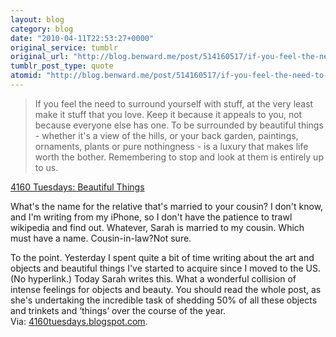 ```yaml
---
layout: blog
category: blog
date: "2010-04-11T22:53:27+0000"
original_service: tumblr
original_url: "http://blog.benward.me/post/514160517/if-you-feel-the-need-to-surround-yourself-with"
tumblr_post_type: quote
atomid: "http://blog.benward.me/post/514160517/if-you-feel-the-need-to-surround-yourself-with"
---
```

> If you feel the need to surround yourself with stuff, at the very least make it stuff that you love. Keep it because it appeals to you, not because everyone else has one. To be surrounded by beautiful things - whether it's a view of the hills, or your back garden, paintings, ornaments, plants or pure nothingness - is a luxury that makes life worth the bother. Remembering to stop and look at them is entirely up to us.

<a href="http://4160tuesdays.blogspot.com/2010/04/beautiful-things.html">4160 Tuesdays: Beautiful Things</a>

What's the name for the relative that's married to your cousin? I don't know, and I'm writing from my iPhone, so I don't have the patience to trawl wikipedia and find out. Whatever, Sarah is married to my cousin. Which must have a name. Cousin-in-law?Not sure.

To the point. Yesterday I spent quite a bit of time writing about the art and objects and beautiful things I've started to acquire since I moved to the US. (No hyperlink.) Today Sarah writes this. What a wonderful collision of intense feelings for objects and beauty. You should read the whole post, as she's undertaking the incredible task of shedding 50% of all these objects and trinkets and ‘things’ over the course of the year.   
Via: [4160tuesdays.blogspot.com](http://4160tuesdays.blogspot.com/2010/04/beautiful-things.html).